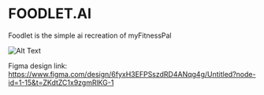 # FOODLET.AI
Foodlet is the simple ai recreation of myFitnessPal 

![Alt Text]("https://github.com/AntoniosKalattas/FOODLET.AI/blob/main/img/Capture.PNG")

Figma design link: 
https://www.figma.com/design/6fyxH3EFPSszdRD4ANqg4g/Untitled?node-id=1-15&t=ZKdtZC1x9zgmRlKG-1
